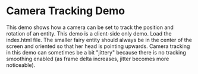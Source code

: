 # Camera Tracking Demo
This demo shows how a camera can be set to track the position and rotation of an entity.
This demo is a client-side only demo. Load the index.html file. The smaller fairy entity should always be in the center
of the screen and oriented so that her head is pointing upwards. Camera tracking in this demo can sometimes be a bit
 "jittery" because there is no tracking smoothing enabled (as frame delta increases, jitter becomes more noticeable).